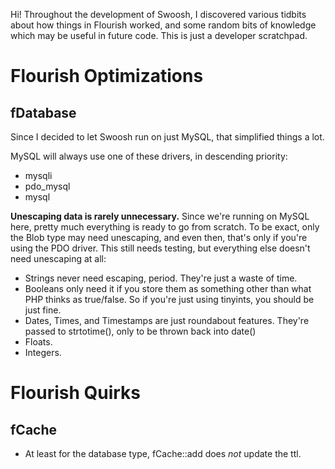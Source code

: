 Hi! Throughout the development of Swoosh, I discovered various tidbits about how things in Flourish
worked, and some random bits of knowledge which may be useful in future code. This is just a
developer scratchpad.


# Flourish Optimizations

## fDatabase

Since I decided to let Swoosh run on just MySQL, that simplified things a lot.

MySQL will always use one of these drivers, in descending priority:
- mysqli
- pdo_mysql
- mysql

**Unescaping data is rarely unnecessary.** Since we're running on MySQL here, pretty much everything
is ready to go from scratch. To be exact, only the Blob type may need unescaping, and even then,
that's only if you're using the PDO driver. This still needs testing, but everything else doesn't
need unescaping at all:

- Strings never need escaping, period. They're just a waste of time.
- Booleans only need it if you store them as something other than what PHP thinks as true/false. So
  if you're just using tinyints, you should be just fine.
- Dates, Times, and Timestamps are just roundabout features. They're passed to strtotime(), only to
  be thrown back into date()
- Floats.
- Integers.

# Flourish Quirks

## fCache

- At least for the database type, fCache::add does *not* update the ttl.